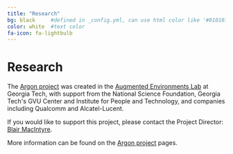```yaml
---
title: "Research"
bg: black     #defined in _config.yml, can use html color like '#010101'
color: white  #text color
fa-icon: fa-lightbulb
---
```


# Research

The [Argon project](http://argon.gatech.edu) was created in the [Augmented Environments Lab](http://ael.gatech.edu/lab) at Georgia Tech, with support from the National Science Foundation, Georgia Tech's GVU Center and Institute for People and Technology, and companies including Qualcomm and Alcatel-Lucent.  

If you would like to support this project, please contact the Project Director: [Blair MacIntyre](mailto:blair@cc.gatech.edu).

More information can be found on the [Argon project](http://argon.gatech.edu) pages.
